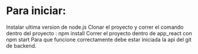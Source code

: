 # Para iniciar:
Instalar ultima version de node.js
Clonar el proyecto y correr el comando dentro del proyecto : npm install
Correr el proyecto dentro de app_react con npm start
Para que funcione correctamente debe estar iniciada la api del git de backend.